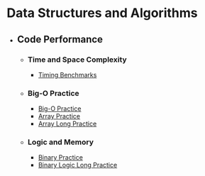 # Data Structures and Algorithms

- ## Code Performance

  - ### Time and Space Complexity

    - [Timing Benchmarks](timing-benchmarks/)

  - ### Big-O Practice

    - [Big-O Practice](big-o-practice/)
    - [Array Practice](array-practice/)
    - [Array Long Practice](array-long-practice/)

  - ### Logic and Memory

    - [Binary Practice](binary-practice/)
    - [Binary Logic Long Practice](binary-logic-long-practice/)
